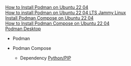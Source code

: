 [How to Install Podman on Ubuntu 22 04](https://www.howtoforge.com/how-to-install-podman-on-ubuntu-22-04)<br />
[How to install Podman on Ubuntu 22 04 LTS Jammy Linux](https://www.how2shout.com/linux/how-to-install-podman-on-ubuntu-22-04-lts-jammy-linux)<br />
[Install Podman Compose on Ubuntu 22 04](https://devcoops.com/install-podman-compose-on-ubuntu-22.04)<br />
[How to Install Podman Compose on Ubuntu 22 04](https://itslinuxfoss.com/install-podman-compose-ubuntu-22-04)<br />
[Podman Desktop](https://podman-desktop.io/downloads)<br />

* Podman

* Podman Compose
  * Dependency [Python/PIP](https://github.com/Cuates/ubuntuinstall/tree/main/additionallanguage/python)
